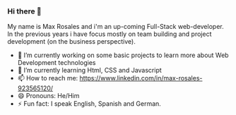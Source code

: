 ### Hi there 👋

<!--
**roswerk/roswerk** is a ✨ _special_ ✨ repository because its `README.md` (this file) appears on your GitHub profile.
-->

My name is Max Rosales and i'm an up-coming Full-Stack web-developer. In the previous years i have focus mostly on team building and project development (on the business perspective).

- 🔭 I’m currently working on some basic projects to learn more about Web Development technologies
- 🌱 I’m currently learning Html, CSS and Javascript
- 📫 How to reach me: <a>https://www.linkedin.com/in/max-rosales-923565120/</a>
- 😄 Pronouns: He/Him
- ⚡ Fun fact: I speak English, Spanish and German.

